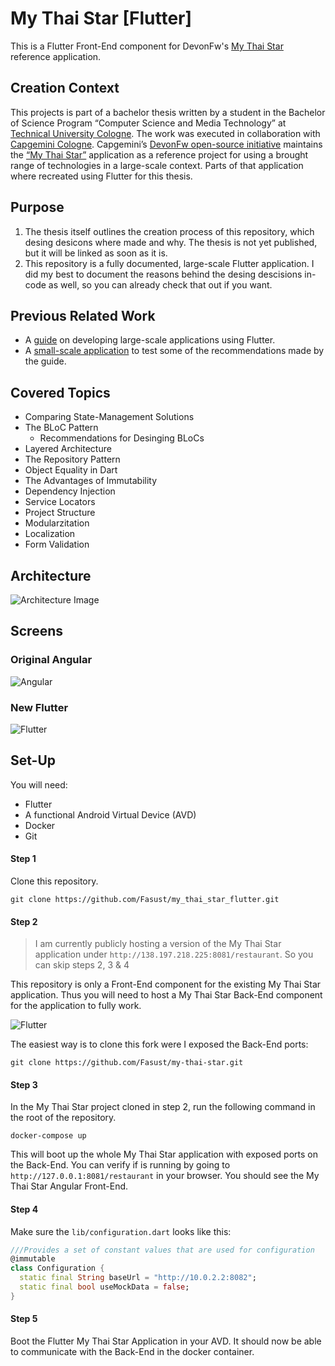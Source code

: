 # My Thai Star [Flutter]
This is a Flutter Front-End component for DevonFw's [My Thai Star](https://github.com/devonfw/my-thai-star) reference application.

## Creation Context
This projects is part of a bachelor thesis written by a student in the Bachelor of Science Program “Computer Science and Media Technology” at [Technical University Cologne](https://www.th-koeln.de/en/homepage_26.php). The work was executed in collaboration with [Capgemini Cologne](https://www.capgemini.com/us-en/). Capgemini’s [DevonFw open-source initiative](https://devonfw.com/index.html) maintains the [“My Thai Star”](https://github.com/devonfw/my-thai-star) application as a reference project for using a brought range of technologies in a large-scale context. Parts of that application where recreated using Flutter for this thesis.

## Purpose
1. The thesis itself outlines the creation process of this repository, which desing desicons where made and why. The thesis is not yet published, but it will be linked as soon as it is.
2. This repository is a fully documented, large-scale Flutter application. I did my best to document the reasons behind the desing descisions in-code as well, so you can already check that out if you want.

## Previous Related Work
- A [guide](https://github.com/Fasust/flutter-guide) on developing large-scale applications using Flutter.
- A [small-scale application](https://github.com/Fasust/wisgen) to test some of the recommendations made by the guide.

## Covered Topics
- Comparing State-Management Solutions
- The BLoC Pattern
  - Recommendations for Desinging BLoCs 
- Layered Architecture
- The Repository Pattern
- Object Equality in Dart
- The Advantages of Immutability
- Dependency Injection
- Service Locators
- Project Structure
- Modularzitation
- Localization
- Form Validation

## Architecture
![Architecture Image](https://github.com/Fasust/my-thai-star-flutter/blob/master/.additional_material/graphics/mts-architecture-dependencies-v5.png)

## Screens
### Original Angular
![Angular](https://github.com/Fasust/my-thai-star-flutter/blob/master/.additional_material/graphics/mts-screens.png)

### New Flutter
![Flutter](https://github.com/Fasust/my-thai-star-flutter/blob/master/.additional_material/graphics/mts-flutter-screens.png)

## Set-Up
You will need: 
- Flutter
- A functional Android Virtual Device (AVD)
- Docker
- Git

#### Step 1
Clone this repository.
```
git clone https://github.com/Fasust/my_thai_star_flutter.git
```

#### Step 2
> I am currently publicly hosting a version of the My Thai Star application under `http://138.197.218.225:8081/restaurant`. So you can skip steps 2, 3 & 4 

This repository is only a Front-End component for the existing My Thai Star application. Thus you will need to host a My Thai Star Back-End component for the application to fully work. 

![Flutter](https://github.com/Fasust/my-thai-star-flutter/blob/master/.additional_material/graphics/mts-flutter-components.PNG)

The easiest way is to clone this fork were I exposed the Back-End ports:

```
git clone https://github.com/Fasust/my-thai-star.git
```

#### Step 3
In the My Thai Star project cloned in step 2, run the following command in the root of the repository.

```
docker-compose up
```

This will boot up the whole My Thai Star application with exposed ports on the Back-End. You can verify if is running by going to `http://127.0.0.1:8081/restaurant` in your browser. You should see the My Thai Star Angular Front-End.

#### Step 4
Make sure the `lib/configuration.dart` looks like this:

```dart
///Provides a set of constant values that are used for configuration
@immutable
class Configuration {
  static final String baseUrl = "http://10.0.2.2:8082";
  static final bool useMockData = false;
}
```

#### Step 5 
Boot the Flutter My Thai Star Application in your AVD. It should now be able to communicate with the Back-End in the docker container.